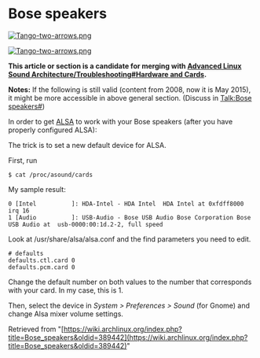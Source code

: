 # Bose speakers

[![Tango-two-arrows.png](/images/7/72/Tango-two-arrows.png)](/index.php/File:Tango-two-arrows.png)

[![Tango-two-arrows.png](/images/7/72/Tango-two-arrows.png)](/index.php/File:Tango-two-arrows.png)

**This article or section is a candidate for merging with [Advanced Linux Sound Architecture/Troubleshooting#Hardware and Cards](/index.php/Advanced_Linux_Sound_Architecture/Troubleshooting#Hardware_and_Cards "Advanced Linux Sound Architecture/Troubleshooting").**

**Notes:** If the following is still valid (content from 2008, now it is May 2015), it might be more accessible in above general section. (Discuss in [Talk:Bose speakers#](https://wiki.archlinux.org/index.php/Talk:Bose_speakers))

In order to get [ALSA](/index.php/ALSA "ALSA") to work with your Bose speakers (after you have properly configured ALSA):

The trick is to set a new default device for ALSA.

First, run

```
$ cat /proc/asound/cards

```

My sample result:

```
0 [Intel          ]: HDA-Intel - HDA Intel  HDA Intel at 0xfdff8000 irq 16
1 [Audio          ]: USB-Audio - Bose USB Audio Bose Corporation Bose USB Audio at  usb-0000:00:1d.2-2, full speed

```

Look at /usr/share/alsa/alsa.conf and the find parameters you need to edit.

```
# defaults
defaults.ctl.card 0
defaults.pcm.card 0

```

Change the default number on both values to the number that corresponds with your card. In my case, this is 1.

Then, select the device in _System > Preferences > Sound_ (for Gnome) and change Alsa mixer volume settings.

Retrieved from "[https://wiki.archlinux.org/index.php?title=Bose_speakers&oldid=389442](https://wiki.archlinux.org/index.php?title=Bose_speakers&oldid=389442)"